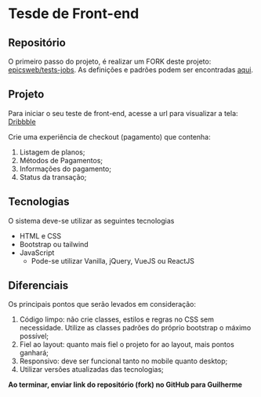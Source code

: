 # Tesde de Front-end

## Repositório

O primeiro passo do projeto, é realizar um FORK deste projeto: [epicsweb/tests-jobs](https://github.com/epicsweb/tests-jobs). As definições e padrões podem ser encontradas [aqui](https://github.com/epicsweb/tests-jobs/blob/master/README.md).


## Projeto

Para iniciar o seu teste de front-end, acesse a url para visualizar a tela: [Dribbble](https://dribbble.com/shots/11181485-Checkout-experience)

Crie uma experiência de checkout (pagamento) que contenha:

1) Listagem de planos;
2) Métodos de Pagamentos;
3) Informações do pagamento;
4) Status da transação;

## Tecnologias

O sistema deve-se utilizar as seguintes tecnologias

- HTML e CSS
-  Bootstrap ou tailwind
- JavaScript
	- Pode-se utilizar Vanilla, jQuery, VueJS ou ReactJS

## Diferenciais

Os principais pontos que serão levados em consideração:

1) Código limpo: não crie classes, estilos e regras no CSS sem necessidade. Utilize as classes padrões do próprio bootstrap o máximo possível;
2) Fiel ao layout: quanto mais fiel o projeto for ao layout, mais pontos ganhará;
3) Responsivo: deve ser funcional tanto no mobile quanto desktop;
4) Utilizar versões atualizadas das tecnologias;

**Ao terminar, enviar link do repositório (fork) no GitHub para Guilherme**
